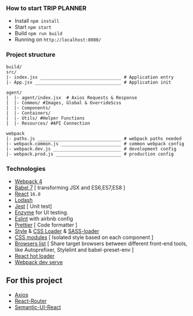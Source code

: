 ### How to start TRIP PLANNER

- Install `npm install`
- Start `npm start `
- Build `npm run build `
- Running on `http://localhost:8080/`

### Project structure

```
build/
src/
|- index.jsx _______________________________ # Application entry
|- App.jsx _________________________________ # Application init

agent/
|  |- agent/index.jsx  # Axios Requests & Response
|  |- Common/ #Images, Global & OverrideScss
|  |- Components/
|  |- Containers/
|  |- Utils/ #Helper Functions
|  |- Resources/ #API Connection

webpack
|- paths.js ________________________________ # webpack paths needed
|- webpack.common.js _______________________ # common webpack config
|- webpack.dev.js __________________________ # development config
|- webpack.prod.js _________________________ # production config
```

### Technologies

- [Webpack 4](https://github.com/webpack/webpack)
- [Babel 7](https://github.com/babel/babel) [ transforming JSX and ES6,ES7,ES8 ]
- [React](https://github.com/facebook/react) `16.8`
- [Lodash](https://github.com/lodash/lodash)
- [Jest](https://github.com/facebook/jest) [ Unit test]
- [Enzyme](http://airbnb.io/enzyme/) for UI testing.
- [Eslint](https://github.com/eslint/eslint/) with airbnb config
- [Prettier](https://github.com/prettier/prettier) [ Code formatter ]
- [Style](https://github.com/webpack-contrib/style-loader) & [CSS Loader](https://github.com/webpack-contrib/css-loader) & [SASS-loader](https://github.com/webpack-contrib/sass-loader)
- [CSS modules](https://github.com/css-modules/css-modules) [ Isolated style based on each component ]
- [Browsers list](https://github.com/browserslist/browserslist) [ Share target browsers between different front-end tools, like Autoprefixer, Stylelint and babel-preset-env ]
- [React hot loader](https://github.com/gaearon/react-hot-loader)
- [Webpack dev serve](https://github.com/webpack/webpack-dev-server)

## For this project

- [Axios](https://github.com/axios/axios)
- [React-Router](https://reactrouter.com/web/guides/quick-start)
- [Semantic-UI-React](https://react.semantic-ui.com/)
